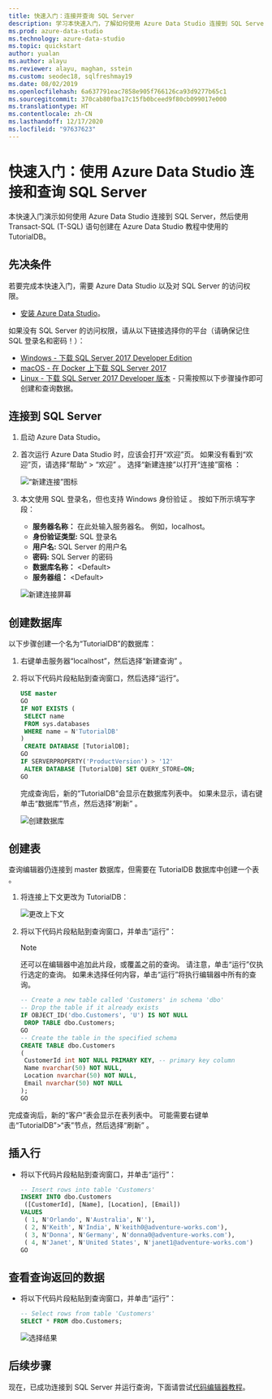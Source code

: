 ```yaml
---
title: 快速入门：连接并查询 SQL Server
description: 学习本快速入门，了解如何使用 Azure Data Studio 连接到 SQL Server，然后使用 Transact-SQL (T-SQL) 语句来创建数据库。
ms.prod: azure-data-studio
ms.technology: azure-data-studio
ms.topic: quickstart
author: yualan
ms.author: alayu
ms.reviewer: alayu, maghan, sstein
ms.custom: seodec18, sqlfreshmay19
ms.date: 08/02/2019
ms.openlocfilehash: 6a637791eac7858e905f766126ca93d9277b65c1
ms.sourcegitcommit: 370cab80fba17c15fb0bceed9f80cb099017e000
ms.translationtype: HT
ms.contentlocale: zh-CN
ms.lasthandoff: 12/17/2020
ms.locfileid: "97637623"
---
```

# <a name="quickstart-use-azure-data-studio-to-connect-and-query-sql-server"></a>快速入门：使用 Azure Data Studio 连接和查询 SQL Server

本快速入门演示如何使用 Azure Data Studio 连接到 SQL Server，然后使用 Transact-SQL (T-SQL) 语句创建在 Azure Data Studio 教程中使用的 TutorialDB。

## <a name="prerequisites"></a>先决条件

若要完成本快速入门，需要 Azure Data Studio 以及对 SQL Server 的访问权限。

- [安装 Azure Data Studio](./download-azure-data-studio.md)。

如果没有 SQL Server 的访问权限，请从以下链接选择你的平台（请确保记住 SQL 登录名和密码！）：

- [Windows - 下载 SQL Server 2017 Developer Edition](https://www.microsoft.com/sql-server/sql-server-downloads)
- [macOS - 在 Docker 上下载 SQL Server 2017](../linux/quickstart-install-connect-docker.md)
- [Linux - 下载 SQL Server 2017 Developer 版本](../linux/sql-server-linux-overview.md#install) - 只需按照以下步骤操作即可创建和查询数据。

## <a name="connect-to-a-sql-server"></a>连接到 SQL Server

1. 启动 Azure Data Studio。

2. 首次运行 Azure Data Studio 时，应该会打开“欢迎”页。 如果没有看到“欢迎”页，请选择“帮助” > “欢迎”  。 选择“新建连接”以打开“连接”窗格 ：

   ![“新建连接”图标](media/quickstart-sql-server/new-connection-icon.png)

3. 本文使用 SQL 登录名，但也支持 Windows 身份验证 。 按如下所示填写字段：

   - **服务器名称：** 在此处输入服务器名。 例如，localhost。
   - **身份验证类型:** SQL 登录名
   - **用户名:** SQL Server 的用户名
   - **密码:** SQL Server 的密码
   - **数据库名称：** \<Default\>
   - **服务器组：** \<Default\>

   ![新建连接屏幕](media/quickstart-sql-server/new-connection-screen.png)

## <a name="create-a-database"></a>创建数据库

以下步骤创建一个名为“TutorialDB”的数据库：

1. 右键单击服务器“localhost”，然后选择“新建查询” 。

2. 将以下代码片段粘贴到查询窗口，然后选择“运行”。

    ```sql
    USE master
    GO
    IF NOT EXISTS (
     SELECT name
     FROM sys.databases
     WHERE name = N'TutorialDB'
    )
     CREATE DATABASE [TutorialDB];
    GO
    IF SERVERPROPERTY('ProductVersion') > '12'
     ALTER DATABASE [TutorialDB] SET QUERY_STORE=ON;
    GO
    ```

   完成查询后，新的“TutorialDB”会显示在数据库列表中。 如果未显示，请右键单击“数据库”节点，然后选择“刷新” 。

   ![创建数据库](media/quickstart-sql-server/create-database.png)

## <a name="create-a-table"></a>创建表

查询编辑器仍连接到 master 数据库，但需要在 TutorialDB 数据库中创建一个表 。

1. 将连接上下文更改为 TutorialDB：

   ![更改上下文](media/quickstart-sql-server/change-context.png)

2. 将以下代码片段粘贴到查询窗口，并单击“运行”：

   > [!NOTE]
   > 还可以在编辑器中追加此片段，或覆盖之前的查询。 请注意，单击“运行”仅执行选定的查询。 如果未选择任何内容，单击“运行”将执行编辑器中所有的查询。

    ```sql
    -- Create a new table called 'Customers' in schema 'dbo'
    -- Drop the table if it already exists
    IF OBJECT_ID('dbo.Customers', 'U') IS NOT NULL
     DROP TABLE dbo.Customers;
    GO
    -- Create the table in the specified schema
    CREATE TABLE dbo.Customers
    (
     CustomerId int NOT NULL PRIMARY KEY, -- primary key column
     Name nvarchar(50) NOT NULL,
     Location nvarchar(50) NOT NULL,
     Email nvarchar(50) NOT NULL
    );
    GO
    ```

完成查询后，新的“客户”表会显示在表列表中。 可能需要右键单击“TutorialDB”>“表”节点，然后选择“刷新” 。

## <a name="insert-rows"></a>插入行

- 将以下代码片段粘贴到查询窗口，并单击“运行”：

    ```sql
    -- Insert rows into table 'Customers'
    INSERT INTO dbo.Customers
     ([CustomerId], [Name], [Location], [Email])
    VALUES
     ( 1, N'Orlando', N'Australia', N''),
     ( 2, N'Keith', N'India', N'keith0@adventure-works.com'),
     ( 3, N'Donna', N'Germany', N'donna0@adventure-works.com'),
     ( 4, N'Janet', N'United States', N'janet1@adventure-works.com')
    GO
    ```

## <a name="view-the-data-returned-by-a-query"></a>查看查询返回的数据

 - 将以下代码片段粘贴到查询窗口，并单击“运行”：

   ```sql
   -- Select rows from table 'Customers'
   SELECT * FROM dbo.Customers;
   ```

   ![选择结果](media/quickstart-sql-server/select-results.png)

## <a name="next-steps"></a>后续步骤

现在，已成功连接到 SQL Server 并运行查询，下面请尝试[代码编辑器教程](tutorial-sql-editor.md)。
